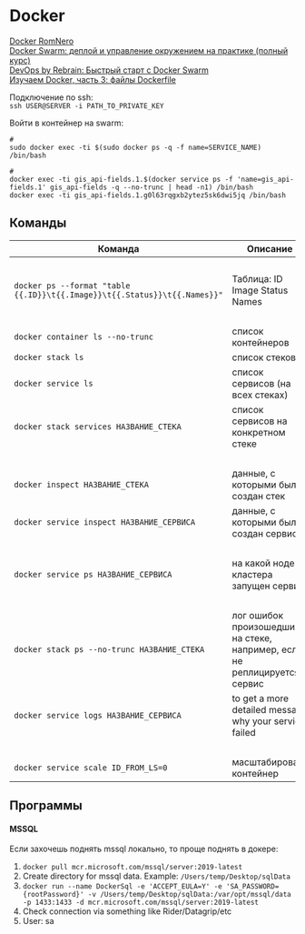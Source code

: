 # Docker

[Docker RomNero](https://www.youtube.com/playlist?list=PLqVeG_R3qMSwjnkMUns_Yc4zF_PtUZmB-)  
[Docker Swarm: деплой и управление окружением на практике (полный курс)](https://www.youtube.com/watch?v=GgkreJfdTL8)  
[DevOps by Rebrain: Быстрый старт с Docker Swarm](https://www.youtube.com/watch?v=y1G4F7bzofk)  
[Изучаем Docker, часть 3: файлы Dockerfile](https://habr.com/ru/companies/ruvds/articles/439980/)

Подключение по ssh:  
`ssh USER@SERVER -i PATH_TO_PRIVATE_KEY`

Войти в контейнер на swarm:

```shell
#
sudo docker exec -ti $(sudo docker ps -q -f name=SERVICE_NAME) /bin/bash

#
docker exec -ti gis_api-fields.1.$(docker service ps -f 'name=gis_api-fields.1' gis_api-fields -q --no-trunc | head -n1) /bin/bash
docker exec -ti gis_api-fields.1.g0l63rqgxb2ytez5sk6dwi5jq /bin/bash
```

## Команды

| Команда                                                                   | Описание                                                                 |
|---------------------------------------------------------------------------|--------------------------------------------------------------------------|
| &nbsp;                                                                    | &nbsp;                                                                   |
| `docker ps --format "table {{.ID}}\t{{.Image}}\t{{.Status}}\t{{.Names}}"` | Таблица: ID  Image  Status  Names                                        |
| &nbsp;                                                                    | &nbsp;                                                                   |
| `docker container ls --no-trunc`                                          | список контейнеров                                                       |
| `docker stack ls`                                                         | список стеков                                                            |
| `docker service ls`                                                       | список сервисов (на всех стеках)                                         |
| `docker stack services НАЗВАНИЕ_СТЕКА`                                    | список сервисов на конкретном стеке                                      |
| &nbsp;                                                                    | &nbsp;                                                                   |
| `docker inspect НАЗВАНИЕ_СТЕКА`                                           | данные, с которыми был создан стек                                       |
| `docker service inspect НАЗВАНИЕ_СЕРВИСА`                                 | данные, с которыми был создан сервис                                     |
| &nbsp;                                                                    | &nbsp;                                                                   |
| `docker service ps НАЗВАНИЕ_СЕРВИСА`                                      | на какой ноде кластера запущен сервис                                    |
| &nbsp;                                                                    | &nbsp;                                                                   |
| `docker stack ps --no-trunc НАЗВАНИЕ_СТЕКА`                               | лог ошибок произошедших на стеке, например, если не реплицируется сервис |
| `docker service logs НАЗВАНИЕ_СЕРВИСА`                                    | to get a more detailed message why your service failed                   |
| &nbsp;                                                                    | &nbsp;                                                                   |
| `docker service scale ID_FROM_LS=0`                                       | масштабировать контейнер                                                 |

## Программы

#### MSSQL

Если захочешь поднять mssql локально, то проще поднять в докере:

1. `docker pull mcr.microsoft.com/mssql/server:2019-latest`
2. Create directory for mssql data. Example: `/Users/temp/Desktop/sqlData`
3. `docker run --name DockerSql -e 'ACCEPT_EULA=Y' -e 'SA_PASSWORD={rootPassword}' -v /Users/temp/Desktop/sqlData:/var/opt/mssql/data -p 1433:1433 -d mcr.microsoft.com/mssql/server:2019-latest`
4. Check connection via something like Rider/Datagrip/etc
5. User: sa  











